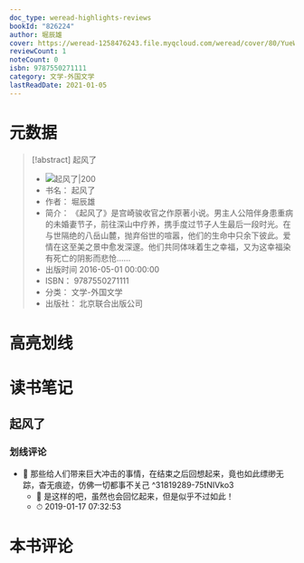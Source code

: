 ```yaml
---
doc_type: weread-highlights-reviews
bookId: "826224"
author: 堀辰雄
cover: https://weread-1258476243.file.myqcloud.com/weread/cover/80/YueWen_826224/t7_YueWen_826224.jpg
reviewCount: 1
noteCount: 0
isbn: 9787550271111
category: 文学-外国文学
lastReadDate: 2021-01-05
---
```

# 元数据
> [!abstract] 起风了
> - ![ 起风了|200](https://weread-1258476243.file.myqcloud.com/weread/cover/80/YueWen_826224/t7_YueWen_826224.jpg)
> - 书名： 起风了
> - 作者： 堀辰雄
> - 简介： 《起风了》是宫崎骏收官之作原著小说。男主人公陪伴身患重病的未婚妻节子，前往深山中疗养，携手度过节子人生最后一段时光。在与世隔绝的八岳山麓，抛弃俗世的喧嚣，他们的生命中只余下彼此。爱情在这至美之景中愈发深邃。他们共同体味着生之幸福，又为这幸福染有死亡的阴影而悲怆……
> - 出版时间 2016-05-01 00:00:00
> - ISBN： 9787550271111
> - 分类： 文学-外国文学
> - 出版社： 北京联合出版公司

# 高亮划线

# 读书笔记

## 起风了

### 划线评论
- 📌 那些给人们带来巨大冲击的事情，在结束之后回想起来，竟也如此缥缈无踪，杳无痕迹，仿佛一切都事不关己  ^31819289-75tNIVko3
    - 💭 是这样的吧，虽然也会回忆起来，但是似乎不过如此！
    - ⏱ 2019-01-17 07:32:53
   
# 本书评论
